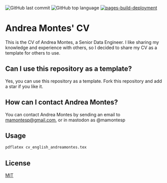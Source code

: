 ![GitHub last commit](https://img.shields.io/github/last-commit/mamontesp/cv)
![GitHub top language](https://img.shields.io/github/languages/top/mamontesp/cv)
[![pages-build-deployment](https://github.com/mamontesp/cv/actions/workflows/pages/pages-build-deployment/badge.svg?branch=master)](https://github.com/mamontesp/cv/actions/workflows/pages/pages-build-deployment)
# Andrea Montes' CV

This is the CV of Andrea Montes, a Senior Data Engineer. I like sharing my knowledge and experience with others, so I decided to share my CV as a template for others to use.

## Can I use this repository as a template?

Yes, you can use this repository as a template. Fork this repository and add a star if you like it.

## How can I contact Andrea Montes?

You can contact Andrea Montes by sending an email to mamontesp@gmail.com, or in mastodon as @mamontesp

## Usage

```sh
pdflatex cv_english_andreamontes.tex
```

## License

[MIT](https://choosealicense.com/licenses/mit/)